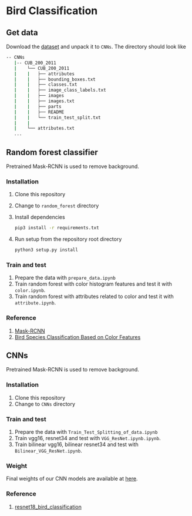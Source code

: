 # Bird Classification

## Get data

Download the [dataset](http://www.vision.caltech.edu/visipedia/CUB-200-2011.html) and unpack it to `CNNs`. The directory should look like

```bash
-- CNNs
   |-- CUB_200_2011
   |    └── CUB_200_2011
   |    |   ├── attributes
   |    |   ├── bounding_boxes.txt
   |    |   ├── classes.txt
   |    |   ├── image_class_labels.txt
   |    |   ├── images
   |    |   ├── images.txt
   |    |   ├── parts
   |    |   ├── README
   |    |   └── train_test_split.txt
   |    |
   |    └── attributes.txt
   ...
```

## Random forest classifier

Pretrained Mask-RCNN is used to remove background.

### Installation

1. Clone this repository
2. Change to `random_forest` directory
3. Install dependencies

   ```bash
   pip3 install -r requirements.txt
   ```

4. Run setup from the repository root directory

    ```bash
    python3 setup.py install
    ```

### Train and test

1. Prepare the data with `prepare_data.ipynb`
2. Train random forest with color histogram features and test it with `color.ipynb`.
3. Train random forest with attributes related to color and test it with `attribute.ipynb`.

### Reference

1. [Mask-RCNN](https://github.com/matterport/Mask_RCNN)
2. [Bird Species Classification Based on Color Features](https://ieeexplore.ieee.org/abstract/document/6722493)

## CNNs

Pretrained Mask-RCNN is used to remove background.

### Installation

1. Clone this repository
2. Change to `CNNs` directory

### Train and test

1. Prepare the data with `Train_Test_Splitting_of_data.ipynb`
2. Train vgg16, resnet34 and test with `VGG_ResNet.ipynb.ipynb`.
3. Train bilinear vgg16, bilinear resnet34 and test with `Bilinear_VGG_ResNet.ipynb`.

### Weight

Final weights of our CNN models are available at [here](https://drive.google.com/drive/folders/1YelLSn-wd6sgicKPePqGouOMGZBCbplk?usp=sharing).

### Reference

1. [resnet18_bird_classification](https://github.com/Muhammad-MujtabaSaeed/Caltech-Birds-Classification/blob/master/Cub_Birds_200_2011_Classification.ipynb)